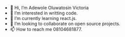 - 👋 Hi, I’m Adewole Oluwatosin Victoria
- 👀 I’m interested in writting code.
- 🌱 I’m currently learning react.js.
- 💞️ I’m looking to collaborate on open source projects.
- 📫 How to reach me 08104681877.
<!---
adewole55/adewole55 is a ✨ special ✨ repository because its `README.md` (this file) appears on your GitHub profile.
You can click the Preview link to take a look at your changes.
--->

